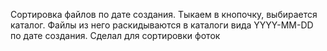 Сортировка файлов по дате создания. Тыкаем в кнопочку, выбирается каталог.
Файлы из него раскидываются в каталоги вида YYYY-MM-DD по дате создания.
Сделал для сортировки фоток

